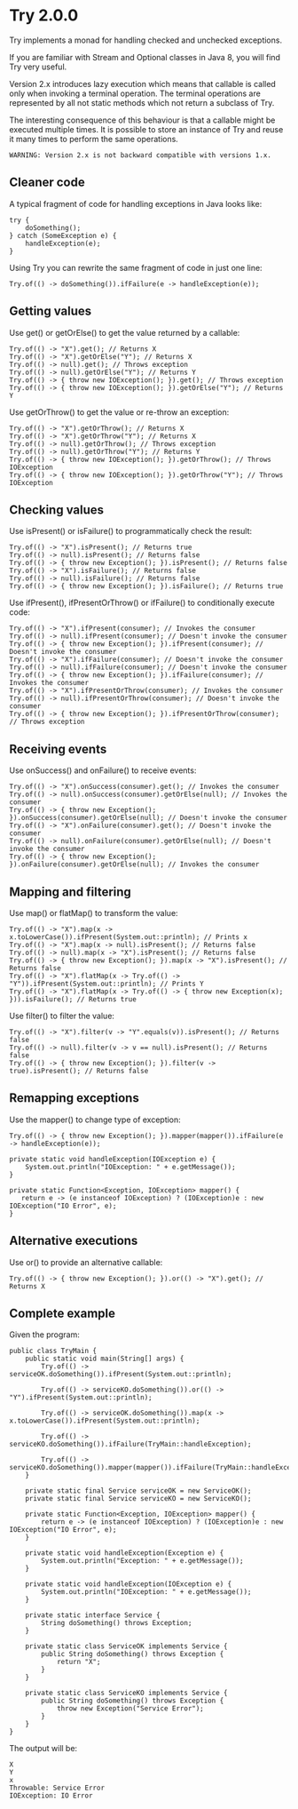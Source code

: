# Try 2.0.0

Try implements a monad for handling checked and unchecked exceptions.

If you are familiar with Stream and Optional classes in Java 8, you will find Try very useful.

Version 2.x introduces lazy execution which means that callable is called only when invoking a terminal operation.
The terminal operations are represented by all not static methods which not return a subclass of Try.

The interesting consequence of this behaviour is that a callable might be executed multiple times.
It is possible to store an instance of Try and reuse it many times to perform the same operations.
   
    WARNING: Version 2.x is not backward compatible with versions 1.x.

## Cleaner code 

A typical fragment of code for handling exceptions in Java looks like:

    try {
        doSomething();
    } catch (SomeException e) {
        handleException(e);
    }
 
Using Try you can rewrite the same fragment of code in just one line:

    Try.of(() -> doSomething()).ifFailure(e -> handleException(e));

## Getting values

Use get() or getOrElse() to get the value returned by a callable: 

    Try.of(() -> "X").get(); // Returns X
    Try.of(() -> "X").getOrElse("Y"); // Returns X
    Try.of(() -> null).get(); // Throws exception
    Try.of(() -> null).getOrElse("Y"); // Returns Y
    Try.of(() -> { throw new IOException(); }).get(); // Throws exception
    Try.of(() -> { throw new IOException(); }).getOrElse("Y"); // Returns Y

Use getOrThrow() to get the value or re-throw an exception: 

    Try.of(() -> "X").getOrThrow(); // Returns X
    Try.of(() -> "X").getOrThrow("Y"); // Returns X
    Try.of(() -> null).getOrThrow(); // Throws exception
    Try.of(() -> null).getOrThrow("Y"); // Returns Y
    Try.of(() -> { throw new IOException(); }).getOrThrow(); // Throws IOException
    Try.of(() -> { throw new IOException(); }).getOrThrow("Y"); // Throws IOException

## Checking values

Use isPresent() or isFailure() to programmatically check the result: 

    Try.of(() -> "X").isPresent(); // Returns true
    Try.of(() -> null).isPresent(); // Returns false
    Try.of(() -> { throw new Exception(); }).isPresent(); // Returns false
    Try.of(() -> "X").isFailure(); // Returns false
    Try.of(() -> null).isFailure(); // Returns false
    Try.of(() -> { throw new Exception(); }).isFailure(); // Returns true

Use ifPresent(), ifPresentOrThrow() or ifFailure() to conditionally execute code: 

    Try.of(() -> "X").ifPresent(consumer); // Invokes the consumer
    Try.of(() -> null).ifPresent(consumer); // Doesn't invoke the consumer
    Try.of(() -> { throw new Exception(); }).ifPresent(consumer); // Doesn't invoke the consumer
    Try.of(() -> "X").ifFailure(consumer); // Doesn't invoke the consumer
    Try.of(() -> null).ifFailure(consumer); // Doesn't invoke the consumer
    Try.of(() -> { throw new Exception(); }).ifFailure(consumer); // Invokes the consumer    
    Try.of(() -> "X").ifPresentOrThrow(consumer); // Invokes the consumer
    Try.of(() -> null).ifPresentOrThrow(consumer); // Doesn't invoke the consumer
    Try.of(() -> { throw new Exception(); }).ifPresentOrThrow(consumer); // Throws exception

## Receiving events

Use onSuccess() and onFailure() to receive events:
  
    Try.of(() -> "X").onSuccess(consumer).get(); // Invokes the consumer
    Try.of(() -> null).onSuccess(consumer).getOrElse(null); // Invokes the consumer
    Try.of(() -> { throw new Exception(); }).onSuccess(consumer).getOrElse(null); // Doesn't invoke the consumer
    Try.of(() -> "X").onFailure(consumer).get(); // Doesn't invoke the consumer
    Try.of(() -> null).onFailure(consumer).getOrElse(null); // Doesn't invoke the consumer
    Try.of(() -> { throw new Exception(); }).onFailure(consumer).getOrElse(null); // Invokes the consumer

## Mapping and filtering

Use map() or flatMap() to transform the value:

    Try.of(() -> "X").map(x -> x.toLowerCase()).ifPresent(System.out::println); // Prints x
    Try.of(() -> "X").map(x -> null).isPresent(); // Returns false
    Try.of(() -> null).map(x -> "X").isPresent(); // Returns false
    Try.of(() -> { throw new Exception(); }).map(x -> "X").isPresent(); // Returns false
    Try.of(() -> "X").flatMap(x -> Try.of(() -> "Y")).ifPresent(System.out::println); // Prints Y
    Try.of(() -> "X").flatMap(x -> Try.of(() -> { throw new Exception(x); })).isFailure(); // Returns true
    
Use filter() to filter the value:

    Try.of(() -> "X").filter(v -> "Y".equals(v)).isPresent(); // Returns false
    Try.of(() -> null).filter(v -> v == null).isPresent(); // Returns false
    Try.of(() -> { throw new Exception(); }).filter(v -> true).isPresent(); // Returns false

## Remapping exceptions

Use the mapper() to change type of exception:

    Try.of(() -> { throw new Exception(); }).mapper(mapper()).ifFailure(e -> handleException(e));
    
    private static void handleException(IOException e) {
        System.out.println("IOException: " + e.getMessage());
    }

    private static Function<Exception, IOException> mapper() {
       return e -> (e instanceof IOException) ? (IOException)e : new IOException("IO Error", e);
    }

## Alternative executions

Use or() to provide an alternative callable:

    Try.of(() -> { throw new Exception(); }).or(() -> "X").get(); // Returns X    

## Complete example

Given the program:

    public class TryMain {
        public static void main(String[] args) {
            Try.of(() -> serviceOK.doSomething()).ifPresent(System.out::println);

            Try.of(() -> serviceKO.doSomething()).or(() -> "Y").ifPresent(System.out::println);

            Try.of(() -> serviceOK.doSomething()).map(x -> x.toLowerCase()).ifPresent(System.out::println);

            Try.of(() -> serviceKO.doSomething()).ifFailure(TryMain::handleException);

            Try.of(() -> serviceKO.doSomething()).mapper(mapper()).ifFailure(TryMain::handleException);
        }

        private static final Service serviceOK = new ServiceOK();
        private static final Service serviceKO = new ServiceKO();

        private static Function<Exception, IOException> mapper() {
            return e -> (e instanceof IOException) ? (IOException)e : new IOException("IO Error", e);
        }

        private static void handleException(Exception e) {
            System.out.println("Exception: " + e.getMessage());
        }

        private static void handleException(IOException e) {
            System.out.println("IOException: " + e.getMessage());
        }

        private static interface Service {
            String doSomething() throws Exception;
        }

        private static class ServiceOK implements Service {
            public String doSomething() throws Exception {
                return "X";
            }
        }

        private static class ServiceKO implements Service {
            public String doSomething() throws Exception {
                throw new Exception("Service Error");
            }
        }
    }

The output will be:

    X
    Y
    x
    Throwable: Service Error
    IOException: IO Error
